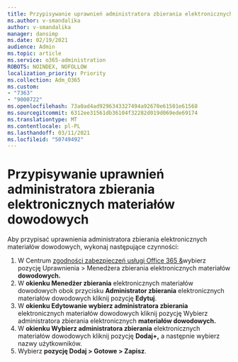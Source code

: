 ```yaml
---
title: Przypisywanie uprawnień administratora zbierania elektronicznych materiałów dowodowych
ms.author: v-smandalika
author: v-smandalika
manager: dansimp
ms.date: 02/19/2021
audience: Admin
ms.topic: article
ms.service: o365-administration
ROBOTS: NOINDEX, NOFOLLOW
localization_priority: Priority
ms.collection: Adm_O365
ms.custom:
- "7363"
- "9000722"
ms.openlocfilehash: 73a0ad4ad9296343327494a92670e61501e61568
ms.sourcegitcommit: 6312ee31561db36104f32282d019d069ede69174
ms.translationtype: MT
ms.contentlocale: pl-PL
ms.lasthandoff: 03/11/2021
ms.locfileid: "50749492"
---
```

# <a name="assign-ediscovery-administrator-permissions"></a>Przypisywanie uprawnień administratora zbierania elektronicznych materiałów dowodowych

Aby przypisać uprawnienia administratora zbierania elektronicznych materiałów dowodowych, wykonaj następujące czynności:

1. W Centrum [zgodności zabezpieczeń usługi Office 365 &](https://sip.protection.office.com/)wybierz pozycję Uprawnienia > Menedżera zbierania elektronicznych materiałów **dowodowych.**
2. W **okienku Menedżer zbierania** elektronicznych materiałów dowodowych obok przycisku **Administrator zbierania** elektronicznych materiałów dowodowych kliknij pozycję **Edytuj**.
3. W **okienku Edytowanie wybierz administratora zbierania** elektronicznych materiałów dowodowych kliknij pozycję Wybierz administratora zbierania elektronicznych **materiałów dowodowych.**
4. W **okienku Wybierz administratora zbierania** elektronicznych materiałów dowodowych kliknij pozycję **Dodaj+,** a następnie wybierz nazwy użytkowników.
5. Wybierz **pozycję Dodaj > Gotowe > Zapisz**.